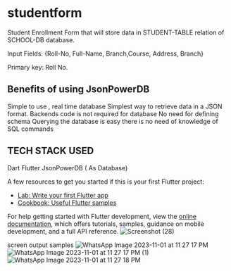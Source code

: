 # studentform

Student Enrollment Form that will store data in STUDENT-TABLE relation of SCHOOL-DB database.

Input Fields: {Roll-No, Full-Name, Branch,Course, Address, Branch}

Primary key: Roll No.

## Benefits of using JsonPowerDB

Simple to use , real time database
Simplest way to retrieve data in a JSON format.
Backends code is not required for database
No need for defining schema
Querying the database is easy there is no need of knowledge of SQL commands
## TECH STACK USED
Dart
Flutter
JsonPowerDB ( As Database)

A few resources to get you started if this is your first Flutter project:

- [Lab: Write your first Flutter app](https://docs.flutter.dev/get-started/codelab)
- [Cookbook: Useful Flutter samples](https://docs.flutter.dev/cookbook)

For help getting started with Flutter development, view the
[online documentation](https://docs.flutter.dev/), which offers tutorials,
samples, guidance on mobile development, and a full API reference.
![Screenshot (28)](https://github.com/shreyansh2118/studentform/assets/111567940/a8c129e7-81fd-4519-a88e-2ac4ca9556cd)

screen output samples
![WhatsApp Image 2023-11-01 at 11 27 17 PM](https://github.com/shreyansh2118/studentform/assets/111567940/c911d222-a92c-44bd-b851-c5b08f7ae9e7)
![WhatsApp Image 2023-11-01 at 11 27 17 PM (1)](https://github.com/shreyansh2118/studentform/assets/111567940/88cda802-9027-4b26-9904-082826229682)
![WhatsApp Image 2023-11-01 at 11 27 18 PM](https://github.com/shreyansh2118/studentform/assets/111567940/3a9d28bb-15c8-4a3f-9f18-ba9e8f4a61a3)

